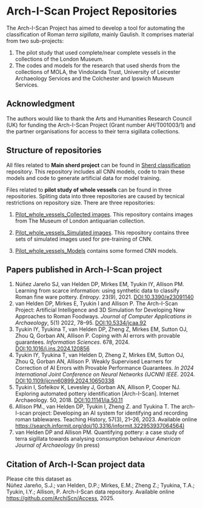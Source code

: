 # Arch-I-Scan Project Repositories
The Arch-I-Scan Project has aimed to develop a tool for automating the classification of Roman *terra sigillata*, mainly Gaulish.
It comprises material from two sub-projects:
1. The pilot study that used complete/near complete vessels in the collections of the London Museum.
2. The codes and models for the research that used sherds from the collections of MOLA, the Vindolanda Trust, University of Leicester Archaeology Services and the Colchester and Ipswich Museum Services.

## Acknowledgment
The authors would like to thank the Arts and Humanities Research Council (UK) for funding the Arch-I-Scan Project (Grant number AH/T001003/1) and the partner organisations for access to their terra sigillata collections.
 
## Structure of repositories
All files related to **Main sherd project** can be found in [Sherd classification](https://github.com/ArchiScn/Sherd_classification) repository. This repository includes all CNN models, code to train these models and code to generate artificial data for model training.

Files related to **pilot study of whole vessels** can be found in three repositories. Spliting data into three repositories are caused by tecnical restrictions on repository size. There are three repositories:

1. [Pilot_whole_vessels_Collected images](https://github.com/ArchiScn/Pilot_whole_vessels_Collected_images). This repository contains images from The Museum of London antiquarian collection.

1. [Pilot_whole_vessels_Simulated images](https://github.com/ArchiScn/Pilot_whole_vessels_Simulated_images). This repository contains three sets of simulated images used for pre-training of CNN.

1. [Pilot_whole_vessels_Models](https://github.com/ArchiScn/Pilot_whole_vessels_Models) contains some formed CNN models.

## Papers published in Arch-I-Scan project
1. Núñez Jareño SJ, van Helden DP, Mirkes EM, Tyukin IY, Allison PM. Learning from scarce information: using synthetic data to classify Roman fine ware pottery. *Entropy*. 23(9), 2021. [DOI:10.3390/e23091140](https://doi.org/10.3390/e23091140)
2. van Helden DP, Mirkes E, Tyukin I and Allison P. The Arch-I-Scan Project: Artificial Intelligence and 3D Simulation for Developing New Approaches to Roman Foodways. *Journal of Computer Applications in Archaeology*, 5(1) 2022, 78–95. [DOI:10.5334/jcaa.92](https://doi.org/10.5334/jcaa.92)
3. Tyukin IY, Tyukina T, van Helden DP, Zheng Z, Mirkes EM, Sutton OJ, Zhou Q, Gorban AN, Allison P. Coping with AI errors with provable guarantees. *Information Sciences*. 678, 2024. [DOI:10.1016/j.ins.2024.120856](https://doi.org/10.1016/j.ins.2024.120856)
4. Tyukin IY, Tyukina T, van Helden D, Zheng Z, Mirkes EM, Sutton OJ, Zhou Q, Gorban AN, Allison P. Weakly Supervised Learners for Correction of AI Errors with Provable Performance Guarantees. *In 2024 International Joint Conference on Neural Networks (IJCNN) IEEE*. 2024. [DOI:10.1109/ijcnn60899.2024.10650338](https://doi.org/10.1109/ijcnn60899.2024.10650338)
5. Tyukin I, Sofeikov K, Levesley J, Gorban AN, Allison P, Cooper NJ. Exploring automated pottery identification [Arch-I-Scan]. Internet Archaeology. 50, 2018. [DOI:10.11141/ia.50.11](https://doi.org/10.11141/ia.50.11)
6. Allison PM., van Helden DP, Tyukin I, Zheng Z. and Tyukina T. The arch-I-scan project: Developing an AI system for identifying and recording roman tablewares. Teaching History, 57(3), 21–26, 2023. Available online [https://search.informit.org/doi/10.3316/informit.322953937064564)](https://search.informit.org/doi/10.3316/informit.322953937064564)
7. van Helden DP and Allison PM. Quantifying pottery: a case study of terra sigillata towards analysing consumption behaviour *American Journal of Archaeology* (in press)

## Citation of Arch-I-Scan project data
Please cite this dataset as<br>
Núñez Jareño, S.J.; van Helden, D.P.; Mirkes, E.M.; Zheng Z.; Tyukina, T.A.; Tyukin, I.Y.; Allison, P. Arch-I-Scan data repository. Available online https://github.com/ArchiScn/Access, 2025.
